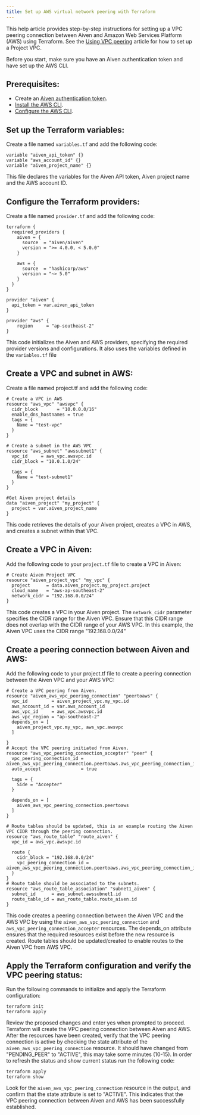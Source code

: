 ```yaml
---
title: Set up AWS virtual network peering with Terraform
---
```


This help article provides step-by-step instructions for setting up a
VPC peering connection between Aiven and Amazon Web Services Platform
(AWS) using Terraform. See the [Using VPC
peering](/docs/platform/howto/manage-vpc-peering)
article for how to set up a Project VPC.

Before you start, make sure you have an Aiven authentication token and
have set up the AWS CLI.

## Prerequisites:

-   Create an
    [Aiven authentication token](/docs/platform/howto/create_authentication_token).
-   [Install the AWS
    CLI](https://docs.aws.amazon.com/cli/latest/userguide/get-started-install.html).
-   [Configure the AWS
    CLI](https://docs.aws.amazon.com/cli/latest/userguide/cli-chap-configure.html).

## Set up the Terraform variables:

Create a file named `variables.tf` and add the following code:

```
variable "aiven_api_token" {}
variable "aws_account_id" {}
variable "aiven_project_name" {}
```

This file declares the variables for the Aiven API token, Aiven project
name and the AWS account ID.

## Configure the Terraform providers:

Create a file named `provider.tf` and add the following code:

```
terraform {
  required_providers {
    aiven = {
      source  = "aiven/aiven"
      version = ">= 4.0.0, < 5.0.0"
    }

    aws = {
      source  = "hashicorp/aws"
      version = "~> 5.0"
    }
  }
}

provider "aiven" {
  api_token = var.aiven_api_token
}

provider "aws" {
    region     = "ap-southeast-2"
}
```

This code initializes the Aiven and AWS providers, specifying the
required provider versions and configurations. It also uses the
variables defined in the `variables.tf` file

## Create a VPC and subnet in AWS:

Create a file named project.tf and add the following code:

```
# Create a VPC in AWS
resource "aws_vpc" "awsvpc" {
  cidr_block       = "10.0.0.0/16"
  enable_dns_hostnames = true
  tags = {
    Name = "test-vpc"
  }
}

# Create a subnet in the AWS VPC
resource "aws_subnet" "awssubnet1" {
  vpc_id     = aws_vpc.awsvpc.id
  cidr_block = "10.0.1.0/24"

  tags = {
    Name = "test-subnet1"
  }
}

#Get Aiven project details
data "aiven_project" "my_project" {
  project = var.aiven_project_name
}
```

This code retrieves the details of your Aiven project, creates a VPC in
AWS, and creates a subnet within that VPC.

## Create a VPC in Aiven:

Add the following code to your `project.tf` file to create a VPC in
Aiven:

```
# Create Aiven Project VPC
resource "aiven_project_vpc" "my_vpc" {
  project      = data.aiven_project.my_project.project
  cloud_name   = "aws-ap-southeast-2"
  network_cidr = "192.168.0.0/24"
}
```

This code creates a VPC in your Aiven project. The `network_cidr`
parameter specifies the CIDR range for the Aiven VPC. Ensure that this
CIDR range does not overlap with the CIDR range of your AWS VPC. In this
example, the Aiven VPC uses the CIDR range \"192.168.0.0/24\"

## Create a peering connection between Aiven and AWS:

Add the following code to your project.tf file to create a peering
connection between the Aiven VPC and your AWS VPC:

```
# Create a VPC peering from Aiven.
resource "aiven_aws_vpc_peering_connection" "peertoaws" {
  vpc_id         = aiven_project_vpc.my_vpc.id
  aws_account_id = var.aws_account_id
  aws_vpc_id     = aws_vpc.awsvpc.id
  aws_vpc_region = "ap-southeast-2"
  depends_on = [
    aiven_project_vpc.my_vpc, aws_vpc.awsvpc
  ]

}
# Accept the VPC peering initiated from Aiven.
resource "aws_vpc_peering_connection_accepter" "peer" {
  vpc_peering_connection_id = aiven_aws_vpc_peering_connection.peertoaws.aws_vpc_peering_connection_id
  auto_accept               = true

  tags = {
    Side = "Accepter"
  }

  depends_on = [
    aiven_aws_vpc_peering_connection.peertoaws
  ]
}

# Route tables should be updated, this is an example routing the Aiven VPC CIDR through the peering connection.
resource "aws_route_table" "route_aiven" {
  vpc_id = aws_vpc.awsvpc.id

  route {
    cidr_block = "192.168.0.0/24"
    vpc_peering_connection_id = aiven_aws_vpc_peering_connection.peertoaws.aws_vpc_peering_connection_id
  }
}
# Route table should be associated to the subnets.
resource "aws_route_table_association" "subnet1_aiven" {
  subnet_id      = aws_subnet.awssubnet1.id
  route_table_id = aws_route_table.route_aiven.id
}
```

This code creates a peering connection between the Aiven VPC and the AWS
VPC by using the `aiven_aws_vpc_peering_connection` and
`aws_vpc_peering_connection_accepter` resources. The depends_on
attribute ensures that the required resources exist before the new
resource is created. Route tables should be updated/created to enable
routes to the Aiven VPC from AWS VPC.

## Apply the Terraform configuration and verify the VPC peering status:

Run the following commands to initialize and apply the Terraform
configuration:

```console
terraform init
terraform apply
```

Review the proposed changes and enter yes when prompted to proceed.
Terraform will create the VPC peering connection between Aiven and AWS.
After the resources have been created, verify that the VPC peering
connection is active by checking the state attribute of the
`aiven_aws_vpc_peering_connection` resource. It should have changed from
\"PENDING_PEER\" to \"ACTIVE\", this may take some minutes (10-15). In
order to refresh the status and show current status run the following
code:

```console
terraform apply
terraform show
```

Look for the `aiven_aws_vpc_peering_connection` resource in the output,
and confirm that the state attribute is set to \"ACTIVE\". This
indicates that the VPC peering connection between Aiven and AWS has been
successfully established.
